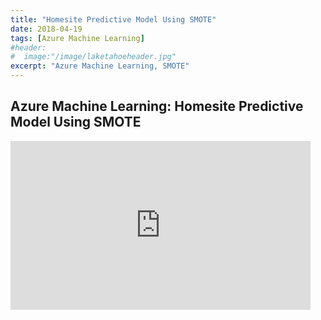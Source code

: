 ```yaml
---
title: "Homesite Predictive Model Using SMOTE"
date: 2018-04-19
tags: [Azure Machine Learning]
#header:
#  image:"/image/laketahoeheader.jpg"
excerpt: "Azure Machine Learning, SMOTE"
---
```

## Azure Machine Learning: Homesite Predictive Model Using SMOTE

<iframe width="480" height="270" src="https://voicethread.com/app/player/?threadId=10732614" frameborder="0" allowusermedia allowfullscreen allow="camera https://voicethread.com; microphone https://voicethread.com; fullscreen https://voicethread.com;"></iframe>
